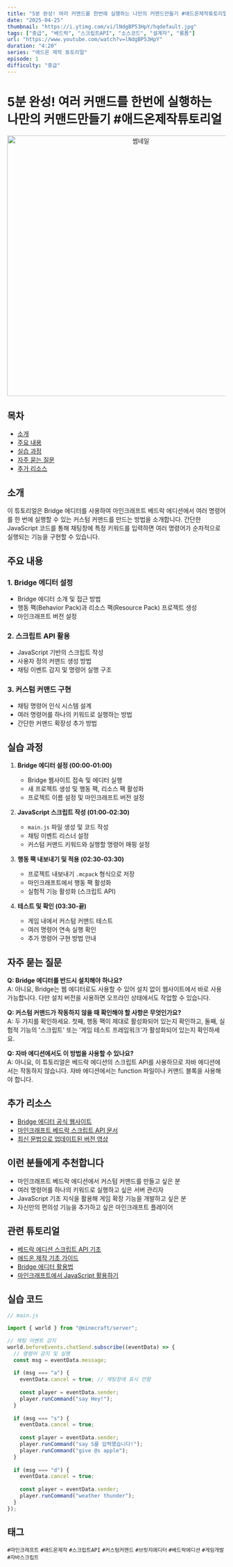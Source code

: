 ```yaml
---
title: "5분 완성! 여러 커맨드를 한번에 실행하는 나만의 커맨드만들기 #애드온제작튜토리얼"
date: "2025-04-25"
thumbnail: "https://i.ytimg.com/vi/lNdgBP53HpY/hqdefault.jpg"
tags: ["중급", "베드락", "스크립트API", "소스코드", "설계자", "롱폼"]
url: "https://www.youtube.com/watch?v=lNdgBP53HpY"
duration: "4:20"
series: "애드온 제작 튜토리얼"
episode: 1
difficulty: "중급"
---
```


# 5분 완성! 여러 커맨드를 한번에 실행하는 나만의 커맨드만들기 #애드온제작튜토리얼

<div align="center">
<img src="https://i.ytimg.com/vi/lNdgBP53HpY/hqdefault.jpg" alt="썸네일" width="600"/>
</div>

## 목차
- [소개](#소개)
- [주요 내용](#주요-내용)
- [실습 과정](#실습-과정)
- [자주 묻는 질문](#자주-묻는-질문)
- [추가 리소스](#추가-리소스)

## 소개
이 튜토리얼은 Bridge 에디터를 사용하여 마인크래프트 베드락 에디션에서 여러 명령어를 한 번에 실행할 수 있는 커스텀 커맨드를 만드는 방법을 소개합니다. 간단한 JavaScript 코드를 통해 채팅창에 특정 키워드를 입력하면 여러 명령어가 순차적으로 실행되는 기능을 구현할 수 있습니다.

## 주요 내용

### 1. Bridge 에디터 설정
- Bridge 에디터 소개 및 접근 방법
- 행동 팩(Behavior Pack)과 리소스 팩(Resource Pack) 프로젝트 생성
- 마인크래프트 버전 설정

### 2. 스크립트 API 활용
- JavaScript 기반의 스크립트 작성
- 사용자 정의 커맨드 생성 방법
- 채팅 이벤트 감지 및 명령어 실행 구조

### 3. 커스텀 커맨드 구현
- 채팅 명령어 인식 시스템 설계
- 여러 명령어를 하나의 키워드로 실행하는 방법
- 간단한 커맨드 확장성 추가 방법

## 실습 과정

1. **Bridge 에디터 설정 (00:00-01:00)**
   - Bridge 웹사이트 접속 및 에디터 실행
   - 새 프로젝트 생성 및 행동 팩, 리소스 팩 활성화
   - 프로젝트 이름 설정 및 마인크래프트 버전 설정

2. **JavaScript 스크립트 작성 (01:00-02:30)**
   - `main.js` 파일 생성 및 코드 작성
   - 채팅 이벤트 리스너 설정
   - 커스텀 커맨드 키워드와 실행할 명령어 매핑 설정

3. **행동 팩 내보내기 및 적용 (02:30-03:30)**
   - 프로젝트 내보내기 `.mcpack` 형식으로 저장
   - 마인크래프트에서 행동 팩 활성화
   - 실험적 기능 활성화 (스크립트 API)

4. **테스트 및 확인 (03:30-끝)**
   - 게임 내에서 커스텀 커맨드 테스트
   - 여러 명령어 연속 실행 확인
   - 추가 명령어 구현 방법 안내

## 자주 묻는 질문

**Q: Bridge 에디터를 반드시 설치해야 하나요?**  
A: 아니요, Bridge는 웹 에디터로도 사용할 수 있어 설치 없이 웹사이트에서 바로 사용 가능합니다. 다만 설치 버전을 사용하면 오프라인 상태에서도 작업할 수 있습니다.

**Q: 커스텀 커맨드가 작동하지 않을 때 확인해야 할 사항은 무엇인가요?**  
A: 두 가지를 확인하세요. 첫째, 행동 팩이 제대로 활성화되어 있는지 확인하고, 둘째, 실험적 기능의 '스크립트' 또는 '게임 테스트 프레임워크'가 활성화되어 있는지 확인하세요.

**Q: 자바 에디션에서도 이 방법을 사용할 수 있나요?**  
A: 아니요, 이 튜토리얼은 베드락 에디션의 스크립트 API를 사용하므로 자바 에디션에서는 작동하지 않습니다. 자바 에디션에서는 function 파일이나 커맨드 블록을 사용해야 합니다.

## 추가 리소스
- [Bridge 에디터 공식 웹사이트](https://bridge-core.app/)
- [마인크래프트 베드락 스크립트 API 문서](https://learn.microsoft.com/en-us/minecraft/creator/scriptapi/minecraft/server/minecraft-server)
- [최신 문법으로 업데이트된 버전 영상](https://youtu.be/gWSHwuKR_Vk)

## 이런 분들에게 추천합니다
- 마인크래프트 베드락 에디션에서 커스텀 커맨드를 만들고 싶은 분
- 여러 명령어를 하나의 키워드로 실행하고 싶은 서버 관리자
- JavaScript 기초 지식을 활용해 게임 확장 기능을 개발하고 싶은 분
- 자신만의 편의성 기능을 추가하고 싶은 마인크래프트 플레이어

## 관련 튜토리얼
- [베드락 에디션 스크립트 API 기초](링크)
- [애드온 제작 기초 가이드](링크)
- [Bridge 에디터 활용법](링크)
- [마인크래프트에서 JavaScript 활용하기](링크)

## 실습 코드
```javascript
// main.js

import { world } from "@minecraft/server";

// 채팅 이벤트 감지
world.beforeEvents.chatSend.subscribe((eventData) => {
  // 명령어 감지 및 실행
  const msg = eventData.message;
  
  if (msg === "a") {
    eventData.cancel = true; // 채팅창에 표시 안함
    
    const player = eventData.sender;
    player.runCommand("say Hey!");
  }
  
  if (msg === "s") {
    eventData.cancel = true;
    
    const player = eventData.sender;
    player.runCommand("say S를 입력했습니다!");
    player.runCommand("give @s apple");
  }
  
  if (msg === "d") {
    eventData.cancel = true;
    
    const player = eventData.sender;
    player.runCommand("weather thunder");
  }
});
```

## 태그
`#마인크래프트` `#애드온제작` `#스크립트API` `#커스텀커맨드` `#브릿지에디터` `#베드락에디션` `#게임개발` `#자바스크립트`